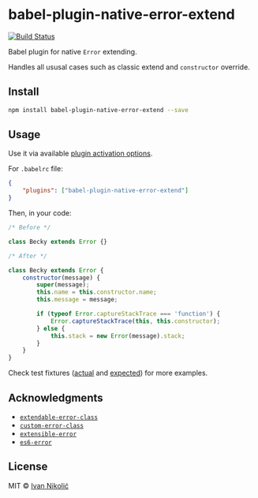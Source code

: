 # babel-plugin-native-error-extend

[![Build Status][ci-img]][ci]

Babel plugin for native `Error` extending.

Handles all ususal cases such as classic extend and `constructor` override.

## Install

```sh
npm install babel-plugin-native-error-extend --save
```

## Usage

Use it via available [plugin activation options][babel-plugins].

For `.babelrc` file:

```json
{
	"plugins": ["babel-plugin-native-error-extend"]
}
```

Then, in your code:

```js
/* Before */

class Becky extends Error {}

/* After */

class Becky extends Error {
	constructor(message) {
		super(message);
		this.name = this.constructor.name;
		this.message = message;

		if (typeof Error.captureStackTrace === 'function') {
			Error.captureStackTrace(this, this.constructor);
		} else {
			this.stack = new Error(message).stack;
		}
	}
}
```

Check test fixtures ([actual](test/fixtures/classes.js) and
[expected](test/fixtures/classes.expected.js)) for more examples.

## Acknowledgments

-   [`extendable-error-class`](https://github.com/brillout/extendable-error-class)
-   [`custom-error-class`](https://github.com/mafintosh/custom-error-class)
-   [`extensible-error`](https://github.com/justmoon/extensible-error)
-   [`es6-error`](https://github.com/bjyoungblood/es6-error)

## License

MIT © [Ivan Nikolić](http://ivannikolic.com)

<!-- prettier-ignore-start -->

[ci]: https://travis-ci.com/niksy/babel-plugin-native-error-extend
[ci-img]: https://travis-ci.com/niksy/babel-plugin-native-error-extend.svg?branch=master
[babel-plugins]: http://babeljs.io/docs/plugins/

<!-- prettier-ignore-end -->
